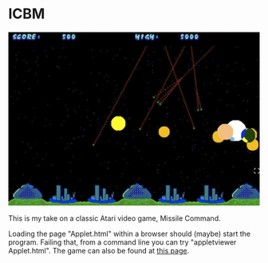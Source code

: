 ICBM
===========

![Screen shot.](screenshot.jpg)

This is my take on a classic Atari video game, Missile Command.

Loading the page "Applet.html" within a browser should (maybe) start the program.
Failing that, from a command line you can try "appletviewer Applet.html".
The game can also be found at [this page](http://www.cs.ubc.ca/~jpsember/sfu/icbm.html).

